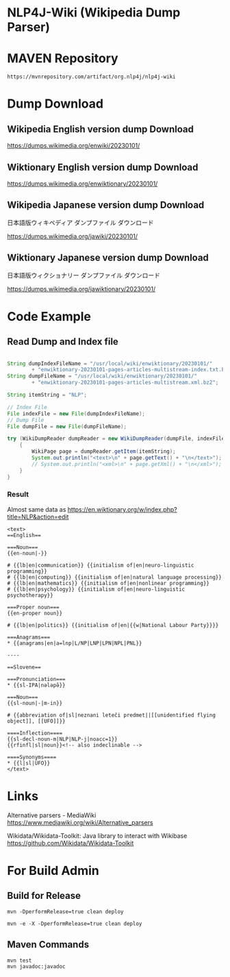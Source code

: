 # NLP4J-Wiki (Wikipedia Dump Parser)

# MAVEN Repository

	https://mvnrepository.com/artifact/org.nlp4j/nlp4j-wiki

# Dump Download

## Wikipedia English version dump Download

https://dumps.wikimedia.org/enwiki/20230101/

## Wiktionary English version dump Download

https://dumps.wikimedia.org/enwiktionary/20230101/

## Wikipedia Japanese version dump Download 

日本語版ウィキペディア ダンプファイル ダウンロード

https://dumps.wikimedia.org/jawiki/20230101/

## Wiktionary Japanese version dump Download 

日本語版ウィクショナリー ダンプファイル ダウンロード

https://dumps.wikimedia.org/jawiktionary/20230101/

# Code Example

## Read Dump and Index file

```java

String dumpIndexFileName = "/usr/local/wiki/enwiktionary/20230101/"
		+ "enwiktionary-20230101-pages-articles-multistream-index.txt.bz2";
String dumpFileName = "/usr/local/wiki/enwiktionary/20230101/"
		+ "enwiktionary-20230101-pages-articles-multistream.xml.bz2";

String itemString = "NLP";

// Index File
File indexFile = new File(dumpIndexFileName);
// Dump File
File dumpFile = new File(dumpFileName);

try (WikiDumpReader dumpReader = new WikiDumpReader(dumpFile, indexFile);) {
	{
		WikiPage page = dumpReader.getItem(itemString);
		System.out.println("<text>\n" + page.getText() + "\n</text>");
		// System.out.println("<xml>\n" + page.getXml() + "\n</xml>");
	}
}

```

### Result

Almost same data as https://en.wiktionary.org/w/index.php?title=NLP&action=edit

```
<text>
==English==

===Noun===
{{en-noun|-}}

# {{lb|en|communication}} {{initialism of|en|neuro-linguistic programming}}
# {{lb|en|computing}} {{initialism of|en|natural language processing}}
# {{lb|en|mathematics}} {{initialism of|en|nonlinear programming}}
# {{lb|en|psychology}} {{initialism of|en|neuro-linguistic psychotherapy}}

===Proper noun===
{{en-proper noun}}

# {{lb|en|politics}} {{initialism of|en|{{w|National Labour Party}}}}

===Anagrams===
* {{anagrams|en|a=lnp|L/NP|LNP|LPN|NPL|PNL}}

----

==Slovene==

===Pronunciation===
* {{sl-IPA|nələpə̏}}

===Noun===
{{sl-noun|-|m-in}}

# {{abbreviation of|sl|neznani leteči predmet||[[unidentified flying object]], [[UFO]]}}

====Inflection====
{{sl-decl-noun-m|NLP|NLP-j|noacc=1}}
{{rfinfl|sl|noun}}<!-- also indeclinable -->

====Synonyms====
* {{l|sl|ÚFO}}
</text>

```





# Links

Alternative parsers - MediaWiki
https://www.mediawiki.org/wiki/Alternative_parsers


Wikidata/Wikidata-Toolkit: Java library to interact with Wikibase
https://github.com/Wikidata/Wikidata-Toolkit



# For Build Admin

## Build for Release

	mvn -DperformRelease=true clean deploy

	mvn -e -X -DperformRelease=true clean deploy
	
## Maven Commands

	mvn test
	mvn javadoc:javadoc

